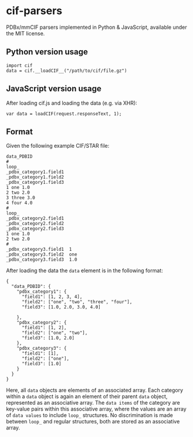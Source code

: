 # cif-parsers

PDBx/mmCIF parsers implemented in Python & JavaScript, available under the MIT license.

Python version usage
--------
```
import cif
data = cif.__loadCIF__("/path/to/cif/file.gz")
```

JavaScript version usage
--------
After loading cif.js and loading the data (e.g. via XHR):
```
var data = loadCIF(request.responseText, 1);
```

Format
--------

Given the following example CIF/STAR file:
```
data_PDBID
#
loop_
_pdbx_category1.field1
_pdbx_category1.field2
_pdbx_category1.field3
1 one 1.0
2 two 2.0
3 three 3.0
4 four 4.0
#
loop_
_pdbx_category2.field1
_pdbx_category2.field2
_pdbx_category2.field3
1 one 1.0
2 two 2.0
#
_pdbx_category3.field1  1
_pdbx_category3.field2  one
_pdbx_category3.field3  1.0
```

After loading the data the `data` element is in the following format:
```
{
  "data_PDBID": {
    "pdbx_category1": {
      "field1": [1, 2, 3, 4],
      "field2": ["one", "two", "three", "four"],
      "field3": [1.0, 2.0, 3.0, 4.0]
      
    },
    "pdbx_category2": {
      "field1": [1, 2],
      "field2": ["one", "two"],
      "field3": [1.0, 2.0]
    },
    "pdbx_category3": {
      "field1": [1],
      "field2": ["one"],
      "field3": [1.0]
    }
  }
}
```


Here, all `data` objects are elements of an associated array. Each category within a `data` object is again an element of their parent `data` object, represented as an associative array. The `data items` of the category are key-value pairs within this associative array, where the values are an array of `data values` to include `loop_` structures. No discrimination is made between `loop_` and regular structures, both are stored as an associative array.
